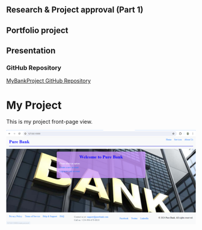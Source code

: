 ## Research & Project approval (Part 1)
## Portfolio project
## Presentation
### GitHub Repository

[MyBankProject GitHub Repository](https://github.com/shakiru137/Research-Project-approval-Part-1-)

# My Project

This is my project front-page view.

![Project Front-View Image](static/front-page.jpg)

